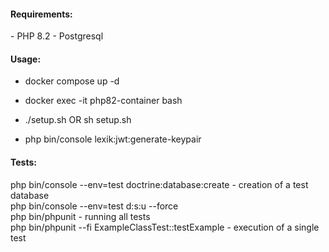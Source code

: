<h4><b>Requirements:</b></h4>
- PHP 8.2
- Postgresql

<h4><b>Usage:</b></h4>

- docker compose up -d

- docker exec -it php82-container bash

- ./setup.sh OR sh setup.sh

- php bin/console lexik:jwt:generate-keypair


<h4><b>Tests:</b></h4>
php bin/console --env=test doctrine:database:create - creation of a test database <br/>
php bin/console --env=test d:s:u --force <br/>
php bin/phpunit - running all tests <br/>
php bin/phpunit --fi ExampleClassTest::testExample - execution of a single test <br/>
